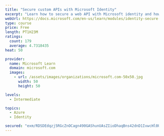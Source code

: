```yaml
---
title: "Secure custom APIs with Microsoft Identity"
excerpt: "Learn how to secure a web API with Microsoft identity and how to call it from another application."
webUrl: https://docs.microsoft.com/en-us/learn/modules/identity-secure-custom-api/
type: course
price: Free
length: PT1H23M
ratings:
  count: 179
  average: 4.7318435
heat: 50

provider:
  name: Microsoft Learn
  domain: microsoft.com
  images:
    - url: /assets/images/organizations/microsoft.com-50x50.jpg
      width: 50
      height: 50

levels:
  - Intermediate

topics:
  - Azure
  - Identity

secured: "exm/RDSDEdqzj5RGcZnOCagn490GAShunUAsZIioDhaqBns42dnD1IvwcHl0UVGcCcQyI9d1A0tSlFqSRNVoF8Yng6T99r0kzXtWI3IKYnSSkw1espGPjZW+nJcz3x/mI2VpsvLBSowSEjXnLBuoPLmPh8a0CFglrjVko6+nTsCCG95JxM54Li/OinlpvRwc/AaqrZEJ1mv/6aiSGQdqKzO7IKS34Qmyj24Jx5eRSLurcaD3GZWxvD6zTbinNJpplqgaCdXGuOaQlK8l4+imz1KUXXmeRrhiAhq41085vKJ51MNfQkTz3kjJl4EpFO/xFDF1gtXDLlz+0bKUX/TPlRbjcJfDhDTKKf0KxQaVxlfD//8QtAFyJArfpS+Mg9UaYLWAx0I0HLcoaofEnOJFLyUfKG9jaJm5bCO02CcNJpw=;hCWi0HFBSSajVrrF4mI7cQ=="
---
```


